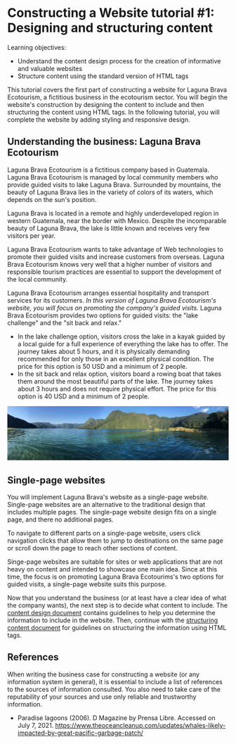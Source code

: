 # Constructing a Website tutorial #1: Designing and structuring content

Learning objectives:
- Understand the content design process for the creation of informative and valuable websites
- Structure content using the standard version of HTML tags

This tutorial covers the first part of constructing a website for Laguna Brava Ecotourism, a fictitious business in the ecotourism sector. You will begin the website's construction by designing the content to include and then structuring the content using HTML tags. In the following tutorial, you will complete the website by adding styling and responsive design.

## Understanding the business: Laguna Brava Ecotourism

Laguna Brava Ecotourism is a fictitious company based in Guatemala. Laguna Brava Ecotourism is managed by local community members who provide guided visits to lake Laguna Brava. Surrounded by mountains, the beauty of Laguna Brava lies in the variety of colors of its waters, which depends on the sun's position. 

Laguna Brava is located in a remote and highly underdeveloped region in western Guatemala, near the border with Mexico. Despite the incomparable beauty of Laguna Brava, the lake is little known and receives very few visitors per year.

Laguna Brava Ecotourism wants to take advantage of Web technologies to promote their guided visits and increase customers from overseas. Laguna Brava Ecotourism knows very well that a higher number of visitors and responsible tourism practices are essential to support the development of the local community.

Laguna Brava Ecotourism arranges essential hospitality and transport services for its customers. *In this version of Laguna Brava Ecotourism's website, you will focus on promoting the company's guided visits.* Laguna Brava Ecotourism provides two options for guided visits: the "lake challenge" and the "sit back and relax."

- In the lake challenge option, visitors cross the lake in a kayak guided by a local guide for a full experience of everything the lake has to offer. The journey takes about 5 hours, and it is physically demanding recommended for only those in an excellent physical condition. The price for this option is 50 USD and a minimum of 2 people.
- In the sit back and relax option, visitors board a rowing boat that takes them around the most beautiful parts of the lake. The journey takes about 3 hours and does not require physical effort. The price for this option is 40 USD and a minimum of 2 people.

![x](img/panoramic-laguna-brava-2.jpg)

## Single-page websites

You will implement Laguna Brava's website as a single-page website. Single-page websites are an alternative to the traditional design that includes multiple pages. The single-page website design fits on a single page, and there no additional pages.

To navigate to different parts on a single-page website, users click navigation clicks that allow them to jump to destinations on the same page or scroll down the page to reach other sections of content.

Singe-page websites are suitable for sites or web applications that are not heavy on content and intended to showcase one main idea. Since at this time, the focus is on promoting Laguna Brava Ecotourims's two options for guided visits, a single-page website suits this purpose. 

Now that you understand the business (or at least have a clear idea of what the company wants), the next step is to decide what content to include. The [content design document](content-design.md) contains guidelines to help you determine the information to include in the website. Then, continue with the [structuring content document](content-structure.md) for guidelines on structuring the information using HTML tags.

## References

When writing the business case for constructing a website (or any information system in general), it is essential to include a list of references to the sources of information consulted. You also need to take care of the reputability of your sources and use only reliable and trustworthy information.

- Paradise lagoons (2006). D Magazine by Prensa Libre. Accessed on July 7, 2021. https://www.theoceancleanup.com/updates/whales-likely-impacted-by-great-pacific-garbage-patch/
